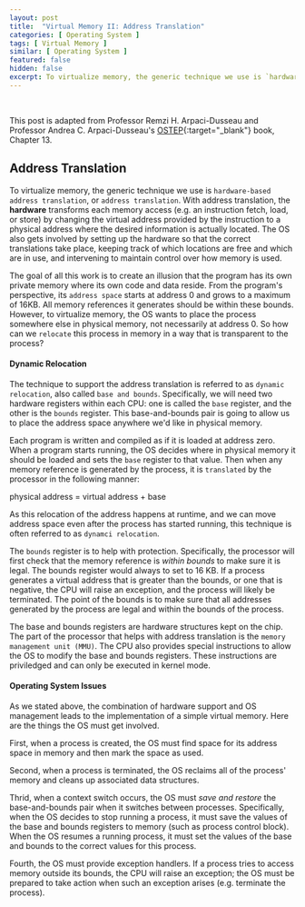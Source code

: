 ```yaml
---
layout: post
title:  "Virtual Memory II: Address Translation"
categories: [ Operating System ]
tags: [ Virtual Memory ]
similar: [ Operating System ]
featured: false
hidden: false
excerpt: To virtualize memory, the generic technique we use is `hardware-based address translation`, or `address translation`.
---
```


<br />

This post is adapted from Professor Remzi H. Arpaci-Dusseau and  Professor Andrea C. Arpaci-Dusseau's [OSTEP](http://pages.cs.wisc.edu/~remzi/OSTEP/){:target="_blank"} book, Chapter 13.

## Address Translation

To virtualize memory, the generic technique we use is `hardware-based address translation`, or `address translation`. With address translation, the **hardware** transforms each memory access (e.g. an instruction fetch, load, or store) by changing the virtual address provided by the instruction to a physical address where the desired information is actually located. The OS also gets involved by setting up the hardware so that the correct translations take place, keeping track of which locations are free and which are in use, and intervening to maintain control over how memory is used. 

The goal of all this work is to create an illusion that the program has its own private memory where its own code and data reside. From the program's perspective, its `address space` starts at address 0 and grows to a maximum of 16KB. All memory references it generates should be within these bounds. However, to virtualize memory, the OS wants to place the process somewhere else in physical memory, not necessarily at address 0. So how can we `relocate` this process in memory in a way that is transparent to the process?

#### Dynamic Relocation

The technique to support the address translation is referred to as `dynamic relocation`, also called `base and bounds`. Specifically, we will need two hardware registers within each CPU: one is called the `base` register, and the other is the `bounds` register. This base-and-bounds pair is going to allow us to place the address space anywhere we'd like in physical memory.

Each program is written and compiled as if it is loaded at address zero. When a program starts running, the OS decides where in physical memory it should be loaded and sets the `base` register to that value. Then when any memory reference is generated by the process, it is `translated` by the processor in the following manner:

physical address = virtual address + base

As this relocation of the address happens at runtime, and we can move address space even after the process has started running, this technique is often referred to as `dynamci relocation`.

The `bounds` register is to help with protection.  Specifically, the processor will first check that the memory reference is *within bounds* to make sure it is legal. The bounds register would always to set to 16 KB. If a process generates a virtual address that is greater than the bounds, or one that is negative, the CPU will raise an exception, and the process will likely be terminated. The point of the bounds is to make sure that all addresses generated by the process are legal and within the bounds of the process.

The base and bounds registers are hardware structures kept on the chip. The part of the processor that helps with address translation is the `memory management unit (MMU)`. The CPU also provides special instructions to allow the OS to modify the base and bounds registers. These instructions are priviledged and can only be executed in kernel mode. 

#### Operating System Issues

As we stated above, the combination of hardware support and OS management leads to the implementation of a simple virtual memory. Here are the things the OS must get involved.

First, when a process is created, the OS must find space for its address space in memory and then mark the space as used. 

Second, when a process is terminated, the OS reclaims all of the process' memory and cleans up associated data structures. 

Thrid, when a context switch occurs, the OS must *save and restore* the base-and-bounds pair when it switches between processes. Specifically, when the OS decides to stop running a process, it must save the values of the base and bounds registers to memory (such as process control block). When the OS resumes a running process, it must set the values of the base and bounds to the correct values for this process.

Fourth, the OS must provide exception handlers. If a process tries to access memory outside its bounds, the CPU will raise an exception; the OS must be prepared to take action when such an exception arises (e.g. terminate the process).
















